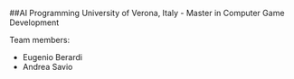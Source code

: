 ##AI Programming
University of Verona, Italy - Master in Computer Game Development

Team members:

- Eugenio Berardi
- Andrea Savio
